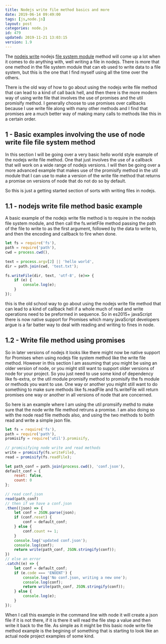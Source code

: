 ```yaml
---
title: Nodejs write file method basics and more
date: 2019-06-14 09:49:00
tags: [js,node.js]
layout: post
categories: node.js
id: 479
updated: 2019-11-21 13:03:15
version: 1.9
---
```


The [nodejs write](https://nodejs.org/api/fs.html#fs_fs_writefile_file_data_options_callback) nodejs [file system module](/2018/02/08/nodejs-filesystem/) method will come up a lot when it comes to do anything with, well writing a file in nodejs. There is more that one method in the file system module that can eb used to write data to a file system, but this is the one that I find myself using all the time over the others.
 
There is the old way of how to go about using the nodejs write file method that can lead to a kind of call back hell, and then there is the more modern way of using write file that involves the use of promises and the util promisify method. I generally choose to use promises over callbacks because I use write file along with many other methods and I find that promises are a much better way of making many calls to methods like this in a certain order.

<!-- more -->

## 1 - Basic examples involving the use of node write file file system method

In this section I will be going over a very basic hello world style example of the nodejs write file method. One that just involves the use of a callback that will work on a wide range of nodejs versions. I will then be going over a more advanced example that makes use of the promisify method in the util module that I can use to make a version of the write file method that returns a promise on versions of node that do not do so by default.

So this is just a getting started section of sorts with writing files in nodejs.

## 1.1 - nodejs write file method basic example

A basic example of the nodejs write file method is to require in the nodejs file system module, and then call the fs.wrietFile method passing the path of the file to write to as the first argument, followed by the data to write to, and then the encoding and callback to fire when done.

```js
let fs = require('fs'),
path = require('path'),
cwd = process.cwd(),
 
text = process.argv[2] || 'hello world',
dir = path.join(cwd, 'test.txt');
 
fs.writeFile(dir, text, 'utf-8', (e)=> {
    if (e) {
        console.log(e);
    }
});
```

this is the old school way to go about using the nodejs write file method that can lead to a kind of callback hell if a whole much of read and write operations need to be preformed in sequence. So in es2015+ javaScript there is now native support for Promises which many javaScript developers argue is a far batter way to deal with reading and writing to fines in node.

## 1.2 - Write file method using promises

So in later versions of nodejs it looks like there might now be native support for Promises when using nodejs file system method like the write file method. However in this section I am assuming that you might be using an older version of node, or you might still want to support older versions of node for your project. So you just need to use some kind of dependency like fs-extra, or the util module promisify method to promisify the fs module or methods you want to use. One way or another you might still want to do something to make sure methods like fs.readFile and fs.writeFile will return promises one way or another in all versions of node that are concerned.

So here is an example where I am using the util promsiify methd to make sure that the node write file method retruns a promise. I am also doing so with the node read file methods also, and using the two methods to bolth read and write a simple json file.

```js
let fs = require('fs'),
path = require('path'),
promisify = require('util').promisify,
 
// promisifying node write and read methods
write = promisify(fs.writeFile),
read = promisify(fs.readFile);
 
let path_conf = path.join(process.cwd(), 'conf.json'),
default_conf = {
    reset: false,
    count: 0
};
 
// read conf.json
read(path_conf)
// then if we have a conf.json
.then((json) => {
    let conf = JSON.parse(json);
    if (conf.reset) {
        conf = default_conf;
    } else {
        conf.count += 1;
    }
    console.log('updated conf.json');
    console.log(conf);
    return write(path_conf, JSON.stringify(conf));
})
// else an error
.catch((e) => {
    let conf = default_conf;
    if (e.code === 'ENOENT') {
        console.log('No conf.json, writing a new one');
        console.log(conf);
        return write(path_conf, JSON.stringify(conf));
    } else {
        console.log(e);
    }
});
```

When I call this example in the command line with node it will create a json file if it is not there, if it is there it will read the file step a value and then write it back to the file. As simple as it might be this basic node write file method example is the begining of something that is starting to look like an actual node project examples of some kind.